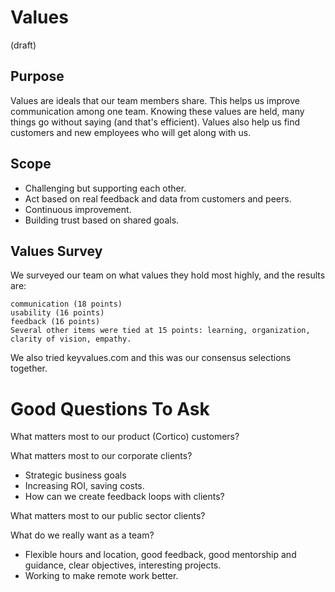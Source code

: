 

# Values

(draft)

## Purpose

Values are ideals that our team members share. This helps us improve communication among one team. Knowing these values are held, many things go without saying (and that's efficient). Values also help us find customers and new employees who will get along with us.

## Scope

  * Challenging but supporting each other.
  * Act based on real feedback and data from customers and peers.
  * Continuous improvement.
  * Building trust based on shared goals.

## Values Survey

We surveyed our team on what values they hold most highly, and the results are:
```
communication (18 points)
usability (16 points)
feedback (16 points)
Several other items were tied at 15 points: learning, organization, clarity of vision, empathy.
```

We also tried keyvalues.com and this was our consensus selections together.



# Good Questions To Ask

What matters most to our product (Cortico) customers?


What matters most to our corporate clients?
  * Strategic business goals
  * Increasing ROI, saving costs.
  * How can we create feedback loops with clients?

What matters most to our public sector clients?
 

What do we really want as a team?
  * Flexible hours and location, good feedback, good mentorship and guidance, clear objectives, interesting projects.
  * Working to make remote work better.

